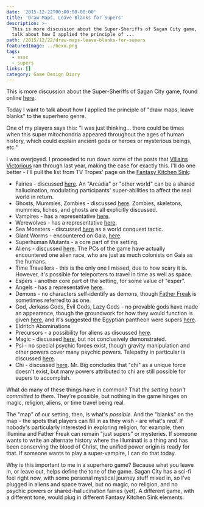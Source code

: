 ```yaml
---
date: '2015-12-22T00:00:00-08:00'
title: 'Draw Maps, Leave Blanks for Supers'
description: >-
  This is more discussion about the Super-Sheriffs of Sagan City game, found online [here](https://www.tavern-keeper.com/campaign/764/latest). Today I want to
  talk about how I applied the principle of ...
path: /2015/12/22/draw-maps-leave-blanks-for-supers
featuredImage: ../hexo.png
tags:
  - sssc
  - supers
links: []
category: Game Design Diary
---
```


This is more discussion about the Super-Sheriffs of Sagan City game,
found online [here](https://www.tavern-keeper.com/campaign/764/latest).

Today I want to talk about how I applied the principle of
"draw maps, leave blanks" to the superhero genre.

<!-- more -->

One of my players says this: "I was just thinking...
there could be times when this super mitochondria
appeared throughout the ages of human history,
which could explain ancient gods or heroes or mysterious beings, etc."

I was overjoyed. I proceeded to run down some of the posts
that [Villains Victorious](http://villainsvictorious.blogspot.com/)
ran through last year, making the case for exactly this.
I'll do one better - I'll pull the list from TV Tropes' page on the
[Fantasy Kitchen Sink](http://tvtropes.org/pmwiki/pmwiki.php/Main/FantasyKitchenSink):

* Fairies - discussed [here](http://villainsvictorious.blogspot.com/2014/07/wavelength-posts-agartha.html). An "Arcadia" or "other world" can be a shared hallucination, modulating participants' super-abilities to affect the real world in return.
* Ghosts, Mummies, Zombies - discussed [here](http://villainsvictorious.blogspot.com/2014/07/wavelength-posts-undead-edition.html). Zombies, skeletons, mummies, liches, and ghosts are all explicitly discussed.
* Vampires - has a representative [here](http://villainsvictorious.blogspot.com/2014/06/supervillains-of-note-faduma.html).
* Werewolves - has a representative [here](http://villainsvictorious.blogspot.com/2014/08/werewolves.html).
* Sea Monsters - discussed [here](http://villainsvictorious.blogspot.com/2014/08/how-to-take-over-world-ocean-style.html) as a world conquest tactic.
* Giant Worms - encountered on Gaia, [here](https://www.tavern-keeper.com/roleplay/1053).
* Superhuman Mutants - a core part of the setting.
* Aliens - discussed [here](http://villainsvictorious.blogspot.com/2014/06/beyond-between-before-alternative.html). The PCs of the game have actually encountered one alien race, who are just as much colonists on Gaia as the humans.
* Time Travellers - this is the only one I missed, due to how scary it is. However, it's possible for teleporters to travel in time as well as space.
* Espers - another core part of the setting, for some value of "esper".
* Angels - has a representative [here](http://villainsvictorious.blogspot.com/2014/07/superheroes-of-note-illumina.html).
* Demons - no characters self-identify as demons, though [Father Freak](http://villainsvictorious.blogspot.com/2014/07/monsters-of-note-father-freak.html) is sometimes referred to as one.
* God, Jerkass Gods, Evil Gods, Lazy Gods - no provable gods have made an appearance, though the groundwork for how they would function is given [here](http://villainsvictorious.blogspot.com/2014/09/the-question-of-magic.html), and it's suggested the Egyptian pantheon were supers [here](http://villainsvictorious.blogspot.com/2014/08/dragons-dinosaurs-and-giant-monsters.html).
* Eldritch Abominations
* Precursors - a possibility for aliens as discussed [here](http://villainsvictorious.blogspot.com/2014/06/beyond-between-before-alternative.html).
* Magic - discussed [here](http://villainsvictorious.blogspot.com/2014/09/the-question-of-magic.html), but not conclusively demonstrated.
* Psi - no special psychic forces exist, though gravity manipulation and other powers cover many psychic powers. Telepathy in particular is discussed [here](http://villainsvictorious.blogspot.com/2014/09/telepathy-and-supervillain.html).
* Chi - discussed [here](http://villainsvictorious.blogspot.com/2014/08/chi-powers-and-super-martial-artist.html). Mr. Big concludes that "chi" as a unique force doesn't exist, but many powers attributed to chi are still possible for supers to accomplish.

What do many of these things have in common?
That *the setting hasn't committed to them*.
They're possible, but nothing in the game hinges on magic, religion,
aliens, or time travel being real.

The "map" of our setting, then, is what's *possible*.
And the "blanks" on the map - the spots that players can fill in
as they wish - are what's *real*.
If nobody's particularly interested in exploring religion, for example,
then Illumina and Father Freak can remain "just supers" or mysteries.
If someone wants to write an alternate history where the Illuminati
is a thing and has been conserving the blood of Christ,
the unified power origin is ready for that.
If someone wants to play a super-vampire, I can do that today.

Why is this important to me in a superhero game?
Because what you leave in, or leave out, helps define the tone of the game.
Sagan City has a sci-fi feel right now, with some personal mystical journey
stuff mixed in, so I've plugged in aliens and space travel,
but no magic, no religion, and no psychic powers or
shared-hallucination fairies (yet).
A different game, with a different tone,
would plug in different Fantasy Kitchen Sink elements.
